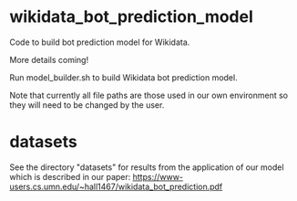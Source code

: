# wikidata_bot_prediction_model
Code to build bot prediction model for Wikidata.


More details coming!

Run model_builder.sh to build Wikidata bot prediction model.

Note that currently all file paths are those used in our own environment so they will need to be changed by the user.


# datasets
See the directory "datasets" for results from the application of our model which is described in our paper: https://www-users.cs.umn.edu/~hall1467/wikidata_bot_prediction.pdf
